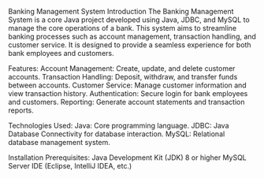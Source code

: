Banking Management System
Introduction
The Banking Management System is a core Java project developed using Java, JDBC, and MySQL to manage the core operations of a bank. This system aims to streamline banking processes such as account management, transaction handling, and customer service. It is designed to provide a seamless experience for both bank employees and customers.

Features:
Account Management: Create, update, and delete customer accounts.
Transaction Handling: Deposit, withdraw, and transfer funds between accounts.
Customer Service: Manage customer information and view transaction history.
Authentication: Secure login for bank employees and customers.
Reporting: Generate account statements and transaction reports.

Technologies Used:
Java: Core programming language.
JDBC: Java Database Connectivity for database interaction.
MySQL: Relational database management system.

Installation
Prerequisites:
Java Development Kit (JDK) 8 or higher
MySQL Server
IDE (Eclipse, IntelliJ IDEA, etc.)
